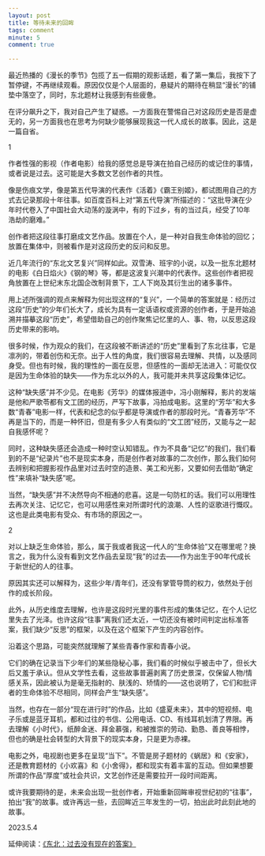 ```yaml
---
layout: post
title: 等待未来的回眸
tags: comment
minute: 5
comment: true

---
```


最近热播的《漫长的季节》包揽了五一假期的观影话题，看了第一集后，我按下了暂停键，不再继续观看。原因仅仅是个人层面的，悬疑片的期待在稍显“漫长”的铺垫中落空了，同时，东北题材让我感到有些疲惫。

在评分飙升之下，我对自己产生了疑惑。一方面我在警惕自己对这段历史是否是虚无的，另一方面我也在思考为何缺少能够展现我这一代人成长的故事。因此，这是一篇自省。

1

作者性强的影视（作者电影）给我的感觉总是导演在拍自己经历的或记住的事情，或者说是过去。这可能是大多数文艺创作者的共性。

像是伤痕文学，像是第五代导演的代表作《活着》《霸王别姬》，都试图用自己的方式去记录那段十年往事。如百度百科上对“第五代导演”所描述的：“这批导演在少年时代卷入了中国社会大动荡的漩涡中，有的下过乡，有的当过兵，经受了10年浩劫的磨难。”

创作者把这段往事打磨成文艺作品。放置在个人，是一种对自我生命体验的回忆；放置在集体中，则被看作是对这段历史的反问和反思。

近几年流行的“东北文艺复兴”同样如此。双雪涛、班宇的小说，以及一批东北题材的电影《白日焰火》《钢的琴》等，都是这波复兴潮中的代表作。这些创作者把视角放置在上世纪末东北国企改制背景下，工人下岗及其衍生出的诸多事件。

用上述所强调的观点来解释为何出现这样的“复兴”，一个简单的答案就是：经历过这段“历史”的少年们长大了，成长为具有一定话语权或资源的创作者，于是开始追溯并描摹这段“历史”，希望借助自己的创作聚焦记忆里的人、事、物，以反思这段历史带来的影响。

很多时候，作为观众的我们，在这段被不断讲述的“历史”里看到了东北往事，它是凛冽的，带着创伤和无奈。出于人性的角度，我们很容易去理解、共情，以及感同身受。但也有时候，我的理性的一面在反思，但感性的一面却无法进入：可能仅仅是因为生命体验的缺失——作为东北以外的人，我可能并未共享这段集体记忆。

这种“缺失感”并不少见。在电影《芳华》的媒体报道中，冯小刚解释，影片的发端是他和严歌苓都有文工团的经历，严写下故事，冯拍成电影。这里的“芳华”和大多数“青春”电影一样，代表和纪念的似乎都是导演或作者的那段时光。“青春芳华”不再是当下的，而是一种怀旧，但是有多少人有类似的“文工团”经历，又能与之一起自我感怀呢？

同时，这种缺失感还会造成一种时空认知错乱。作为不具备“记忆”的我们，我们看到的不是“纪录片”也不是现实本身，而是创作者对故事的二次创作，那么我们如何去辨别和把握影视作品里对过去时空的造景、美工和光影，又要如何去借助“确定性”来填补“缺失感”呢。

当然，“缺失感”并不决然导向不相通的悲喜。这是一句防杠的话。我们可以用理性去再次关注、记忆它，也可以用感性来对所谓时代的浪潮、人性的讴歌进行慨叹。这也是此类电影有受众、有市场的原因之一。

2

对以上缺乏生命体验，那么，属于我或者我这一代人的“生命体验”又在哪里呢？换言之，我为什么没有看到文艺作品去呈现“我”的过去——作为出生于90年代成长于新世纪的人的往事。

原因其实还可以解释为，这些少年/青年们，还没有掌管导筒的权力，依然处于创作的成长阶段。

此外，从历史维度去理解，也许是这段时光里的事件形成的集体记忆，在个人记忆里失去了光泽。也许这段“往事”离我们还太近，一切还没有被时间判定出标准答案，我们缺少“反思”的框架，以及在这个框架下产生的内容创作。

沿着这个思路，可能突然就理解了某些青春作家和青春小说。

它们的确在记录当下少年们的某些隐秘心事，我们看的时候似乎被击中了，但长大后又羞于承认。但从文学性去看，这些故事普遍剥离了历史景深，仅保留人物/情感关系，因此被认为是毫无指射的、肤浅的、矫情的——这也说明了，它们和批评者的生命体验不尽相同，同样会产生“缺失感”。

当然，也存在一部分“现在进行时”的作品，比如《盛夏未来》，其中的短视频、电子乐或是蓝牙耳机，都和过往的书信、公用电话、CD、有线耳机划清了界限。再去理解《小时代》，纸醉金迷、拜金慕强，和被推崇的劳动、勤恳、善良等相悖，但也的确是社会转型的大背景下的现实本身，只是更为赤裸。

电影之外，电视剧也更多在呈现“当下”。不管是房子题材的《蜗居》和《安家》，还是教育题材的《小欢喜》和《小舍得》，都和现实有着丰富的互动。但如果想要所谓的作品“厚度”或社会共识，文艺创作还是需要拉开一段时间距离。

或许我要期待的是，未来会出现一批创作者，开始重新回眸审视世纪初的“往事”，拍出“我”的故事。或许再远一些，去回眸近三年发生的一切，拍出此时此刻此地的故事。

2023.5.4

延伸阅读：[《东北：过去没有现在的答案》](https://mp.weixin.qq.com/s/_QE0Ag_p8ESzPY2OIx__9w)
